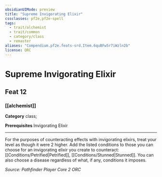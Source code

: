 ```yaml
---
obsidianUIMode: preview
title: "Supreme Invigorating Elixir"
cssclasses: pf2e,pf2e-spell
tags:
  - trait/alchemist
  - trait/common
  - category/class
  - remaster
aliases: "Compendium.pf2e.feats-srd.Item.6quBFw5r7iWzln2b"
license: ORC
---
```

# Supreme Invigorating Elixir
## Feat 12
### [[alchemist]]

**Category** class; 



**Prerequisites** Invigorating Elixir
* * *
For the purposes of counteracting effects with invigorating elixirs, treat your level as though it were 2 higher. Add the listed conditions to those you can choose for an invigorating elixir you create to counteract: [[Conditions/Petrified|Petrified]], [[Conditions/Stunned|Stunned]]. You can also choose a disease regardless of what, if any, conditions it imposes.

*Source: Pathfinder Player Core 2*
*ORC*